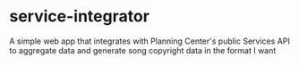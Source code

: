 # service-integrator

A simple web app that integrates with Planning Center's public Services API to aggregate data and generate song copyright data in the format I want
